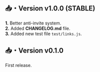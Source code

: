 ## 📥・Version v1.0.0 (STABLE)
**1.** Better anti-invite system.  
**2.** Added **CHANGELOG.md** file.  
**3.** Added new test file `test/links.js`.

## 📥・Version v0.1.0
First release.